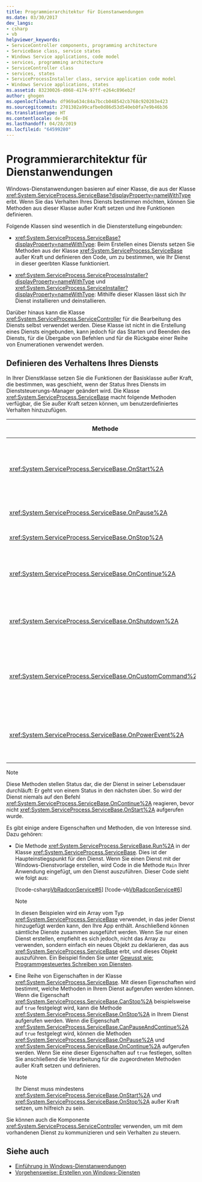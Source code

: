 ```yaml
---
title: Programmierarchitektur für Dienstanwendungen
ms.date: 03/30/2017
dev_langs:
- csharp
- vb
helpviewer_keywords:
- ServiceController components, programming architecture
- ServiceBase class, service states
- Windows Service applications, code model
- services, programming architecture
- ServiceController class
- services, states
- ServiceProcessInstaller class, service application code model
- Windows Service applications, states
ms.assetid: 83230026-d068-4174-97ff-e264c896eb2f
author: ghogen
ms.openlocfilehash: df969a634c84a7bccb048542cb768c920203e423
ms.sourcegitcommit: 2701302a99cafbe0d86d53d540eb0fa7e9b46b36
ms.translationtype: HT
ms.contentlocale: de-DE
ms.lasthandoff: 04/28/2019
ms.locfileid: "64599280"
---
```

# <a name="service-application-programming-architecture"></a>Programmierarchitektur für Dienstanwendungen
Windows-Dienstanwendungen basieren auf einer Klasse, die aus der Klasse <xref:System.ServiceProcess.ServiceBase?displayProperty=nameWithType> erbt. Wenn Sie das Verhalten Ihres Diensts bestimmen möchten, können Sie Methoden aus dieser Klasse außer Kraft setzen und ihre Funktionen definieren.  
  
 Folgende Klassen sind wesentlich in die Diensterstellung eingebunden:  
  
- <xref:System.ServiceProcess.ServiceBase?displayProperty=nameWithType>: Beim Erstellen eines Diensts setzen Sie Methoden aus der Klasse <xref:System.ServiceProcess.ServiceBase> außer Kraft und definieren den Code, um zu bestimmen, wie Ihr Dienst in dieser geerbten Klasse funktioniert.  
  
- <xref:System.ServiceProcess.ServiceProcessInstaller?displayProperty=nameWithType> und <xref:System.ServiceProcess.ServiceInstaller?displayProperty=nameWithType>: Mithilfe dieser Klassen lässt sich Ihr Dienst installieren und deinstallieren.  
  
 Darüber hinaus kann die Klasse <xref:System.ServiceProcess.ServiceController> für die Bearbeitung des Diensts selbst verwendet werden. Diese Klasse ist nicht in die Erstellung eines Diensts eingebunden, kann jedoch für das Starten und Beenden des Diensts, für die Übergabe von Befehlen und für die Rückgabe einer Reihe von Enumerationen verwendet werden.  
  
## <a name="defining-your-services-behavior"></a>Definieren des Verhaltens Ihres Diensts  
 In Ihrer Dienstklasse setzen Sie die Funktionen der Basisklasse außer Kraft, die bestimmen, was geschieht, wenn der Status Ihres Diensts im Dienststeuerungs-Manager geändert wird. Die Klasse <xref:System.ServiceProcess.ServiceBase> macht folgende Methoden verfügbar, die Sie außer Kraft setzen können, um benutzerdefiniertes Verhalten hinzuzufügen.  
  
|Methode|Grund für die Außerkraftsetzung|  
|------------|-----------------|  
|<xref:System.ServiceProcess.ServiceBase.OnStart%2A>|Angabe, welche Maßnahmen ergriffen werden sollten, wenn Ihr Dienst ausgeführt wird. Sie müssen in dieser Prozedur Code schreiben, damit Ihr Dienst sinnvolle Arbeit leistet.|  
|<xref:System.ServiceProcess.ServiceBase.OnPause%2A>|Angabe, was geschehen soll, wenn Ihr Dienst angehalten wird.|  
|<xref:System.ServiceProcess.ServiceBase.OnStop%2A>|Angabe, was geschehen soll, wenn Ihr Dienst beendet wird.|  
|<xref:System.ServiceProcess.ServiceBase.OnContinue%2A>|Angabe, was geschehen soll, wenn Ihr Dienst wieder aufgenommen wird und normal funktioniert, nachdem er angehalten wurde.|  
|<xref:System.ServiceProcess.ServiceBase.OnShutdown%2A>|Angabe, was unmittelbar vor dem Herunterfahren Ihres Systems geschehen soll, wenn Ihr Dienst zu diesem Zeitpunkt ausgeführt wird.|  
|<xref:System.ServiceProcess.ServiceBase.OnCustomCommand%2A>|Angabe, was geschehen soll, wenn Ihr Dienst einen benutzerdefinierten Befehl empfängt. Weitere Informationen zu benutzerdefinierten Befehlen finden Sie auf MSDN Online.|  
|<xref:System.ServiceProcess.ServiceBase.OnPowerEvent%2A>|Angabe, wie der Dienst reagieren soll, wenn ein Energieverwaltungsereignis empfangen wird, wie z.B. ein niedriger Akkustand oder ein ausgesetzter Vorgang.|  
  
> [!NOTE]
>  Diese Methoden stellen Status dar, die der Dienst in seiner Lebensdauer durchläuft: Er geht von einem Status in den nächsten über. So wird der Dienst niemals auf den Befehl <xref:System.ServiceProcess.ServiceBase.OnContinue%2A> reagieren, bevor nicht <xref:System.ServiceProcess.ServiceBase.OnStart%2A> aufgerufen wurde.  
  
 Es gibt einige andere Eigenschaften und Methoden, die von Interesse sind. Dazu gehören:  
  
- Die Methode <xref:System.ServiceProcess.ServiceBase.Run%2A> in der Klasse <xref:System.ServiceProcess.ServiceBase>. Dies ist der Haupteinstiegspunkt für den Dienst. Wenn Sie einen Dienst mit der Windows-Dienstvorlage erstellen, wird Code in die Methode `Main` Ihrer Anwendung eingefügt, um den Dienst auszuführen. Dieser Code sieht wie folgt aus:  
  
     [!code-csharp[VbRadconService#6](../../../samples/snippets/csharp/VS_Snippets_VBCSharp/VbRadconService/CS/MyNewService.cs#6)]
     [!code-vb[VbRadconService#6](../../../samples/snippets/visualbasic/VS_Snippets_VBCSharp/VbRadconService/VB/MyNewService.vb#6)]  
  
    > [!NOTE]
    >  In diesen Beispielen wird ein Array vom Typ <xref:System.ServiceProcess.ServiceBase> verwendet, in das jeder Dienst hinzugefügt werden kann, den Ihre App enthält. Anschließend können sämtliche Dienste zusammen ausgeführt werden. Wenn Sie nur einen Dienst erstellen, empfiehlt es sich jedoch, nicht das Array zu verwenden, sondern einfach ein neues Objekt zu deklarieren, das aus <xref:System.ServiceProcess.ServiceBase> erbt, und dieses Objekt auszuführen. Ein Beispiel finden Sie unter [Gewusst wie: Programmgesteuertes Schreiben von Diensten](../../../docs/framework/windows-services/how-to-write-services-programmatically.md).  
  
- Eine Reihe von Eigenschaften in der Klasse <xref:System.ServiceProcess.ServiceBase>. Mit diesen Eigenschaften wird bestimmt, welche Methoden in Ihrem Dienst aufgerufen werden können. Wenn die Eigenschaft <xref:System.ServiceProcess.ServiceBase.CanStop%2A> beispielsweise auf `true` festgelegt wird, kann die Methode <xref:System.ServiceProcess.ServiceBase.OnStop%2A> in Ihrem Dienst aufgerufen werden. Wenn die Eigenschaft <xref:System.ServiceProcess.ServiceBase.CanPauseAndContinue%2A> auf `true` festgelegt wird, können die Methoden <xref:System.ServiceProcess.ServiceBase.OnPause%2A> und <xref:System.ServiceProcess.ServiceBase.OnContinue%2A> aufgerufen werden. Wenn Sie eine dieser Eigenschaften auf `true` festlegen, sollten Sie anschließend die Verarbeitung für die zugeordneten Methoden außer Kraft setzen und definieren.  
  
    > [!NOTE]
    >  Ihr Dienst muss mindestens <xref:System.ServiceProcess.ServiceBase.OnStart%2A> und <xref:System.ServiceProcess.ServiceBase.OnStop%2A> außer Kraft setzen, um hilfreich zu sein.  
  
 Sie können auch die Komponente <xref:System.ServiceProcess.ServiceController> verwenden, um mit dem vorhandenen Dienst zu kommunizieren und sein Verhalten zu steuern.  
  
## <a name="see-also"></a>Siehe auch

- [Einführung in Windows-Dienstanwendungen](../../../docs/framework/windows-services/introduction-to-windows-service-applications.md)
- [Vorgehensweise: Erstellen von Windows-Diensten](../../../docs/framework/windows-services/how-to-create-windows-services.md)
